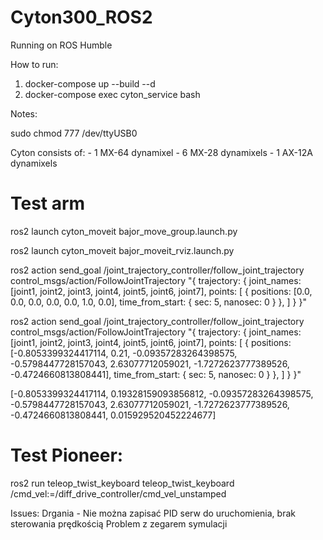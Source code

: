 # Cyton300_ROS2

Running on ROS Humble

How to run:
1. docker-compose up --build --d
2. docker-compose exec cyton_service bash

Notes:

sudo chmod 777 /dev/ttyUSB0


Cyton consists of: 
    - 1 MX-64 dynamixel
    - 6 MX-28 dynamixels
    - 1 AX-12A dynamixels

# Test arm

ros2 launch cyton_moveit bajor_move_group.launch.py 

ros2 launch cyton_moveit bajor_moveit_rviz.launch.py 

ros2 action send_goal /joint_trajectory_controller/follow_joint_trajectory control_msgs/action/FollowJointTrajectory "{
  trajectory: {
    joint_names: [joint1, joint2, joint3, joint4, joint5, joint6, joint7],
    points: [
        { positions: [0.0, 0.0, 0.0, 0.0, 0.0, 1.0, 0.0], time_from_start: { sec: 5, nanosec: 0 } },
    ]
  }
}"

ros2 action send_goal /joint_trajectory_controller/follow_joint_trajectory control_msgs/action/FollowJointTrajectory "{
  trajectory: {
    joint_names: [joint1, joint2, joint3, joint4, joint5, joint6, joint7],
    points: [
        { positions: [-0.8053399324417114, 0.21, -0.09357283264398575, -0.5798447728157043, 2.63077712059021, -1.7272623777389526, -0.4724660813808441], time_from_start: { sec: 5, nanosec: 0 } },
    ]
  }
}"

[-0.8053399324417114, 0.19328159093856812, -0.09357283264398575, -0.5798447728157043, 2.63077712059021, -1.7272623777389526, -0.4724660813808441, 0.015929520452224677]

# Test Pioneer:

ros2 run teleop_twist_keyboard teleop_twist_keyboard /cmd_vel:=/diff_drive_controller/cmd_vel_unstamped

Issues:
Drgania - Nie można zapisać PID serw do uruchomienia, brak sterowania prędkością
Problem z zegarem symulacji



